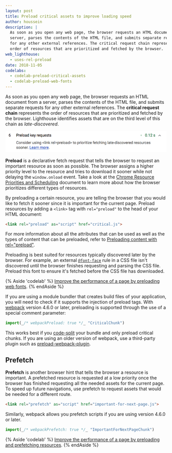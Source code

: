 ```yaml
---
layout: post
title: Preload critical assets to improve loading speed
author: houssein
description: |
  As soon as you open any web page, the browser requests an HTML document from a
  server, parses the contents of the HTML file, and submits separate requests
  for any other external references. The critical request chain represents the
  order of resources that are prioritized and fetched by the browser.
web_lighthouse:
  - uses-rel-preload
date: 2018-11-05
codelabs:
  - codelab-preload-critical-assets
  - codelab-preload-web-fonts
---
```


As soon as you open any web page, the browser requests an HTML document from a
server, parses the contents of the HTML file, and submits separate requests for
any other external references. The **critical request chain** represents the order of resources that are prioritized and fetched by the browser. Lighthouse identifies assets that are on the third level of this chain as _late-discovered_.

<img class="w-screenshot" src="./preload-requests.png" alt="Lighthouse's preload key requests audit.">

**Preload** is a declarative fetch request that tells the browser to request an
important resource as soon as possible. The browser assigns a higher priority
level to the resource and tries to download it sooner while not delaying the
`window.onload` event. Take a look at the
[Chrome Resource Priorities and Scheduling](https://docs.google.com/document/d/1bCDuq9H1ih9iNjgzyAL0gpwNFiEP4TZS-YLRp_RuMlc/edit)
document to learn more about how the browser prioritizes different types of
resources.

By preloading a certain resource, you are telling the browser that you would
like to fetch it sooner since it is important for the current page. Preload
resources by adding a `<link>` tag with `rel="preload"` to the head of your HTML
document:

```html
<link rel="preload" as="script" href="critical.js">
```

For more information about all the attributes that can be used as well as the
types of content that can be preloaded, refer to
[Preloading content with rel="preload"](https://developer.mozilla.org/en-US/docs/Web/HTML/Preloading_content).

Preloading is best suited for resources typically discovered later by the
browser. For example, an external
[`@font-face`](https://developers.google.com/web/fundamentals/performance/optimizing-content-efficiency/webfont-optimization#defining_a_font_family_with_font-face)
rule in a CSS file isn't discovered until the browser finishes requesting and
parsing the CSS file. Preload this font to ensure it's fetched before the CSS
file has downloaded.

{% Aside 'codelab' %}
[Improve the performance of a page by preloading web fonts](/fast/codelab-preload-web-fonts).
{% endAside %}

If you are using a module bundler that creates build files of your application,
you will need to check if it supports the injection of preload tags. With
[webpack](https://webpack.js.org/) version 4.6.0 or later, preloading is supported
through the use of a special comment parameter:

```js
import(_/* webpackPreload: true */_ "CriticalChunk")
```

This works best if you [code-split](/fast/reduce-javascript-payloads-with-code-splitting) your bundle and only
preload critical chunks. If you are using an older version of webpack, use a
third-party plugin such as
[preload-webpack-plugin](https://github.com/GoogleChromeLabs/preload-webpack-plugin).

## Prefetch

**Prefetch** is another browser hint that tells the browser a resource is
important. A prefetched resource is requested at a low priority once the browser
has finished requesting all the needed assets for the current page. To speed up
future navigations, use prefetch to request assets that would be needed for a
different route.

```html
<link rel="prefetch" as="script" href="important-for-next-page.js">
```

Similarly, webpack allows you prefetch scripts if you are using version
4.6.0 or later.

```js
import(_/* webpackPrefetch: true */_ "ImportantForNextPageChunk")
```

{% Aside 'codelab' %}
[Improve the performance of a page by preloading and prefetching resources](/fast/codelab-preload-critical-assets).
{% endAside %}

